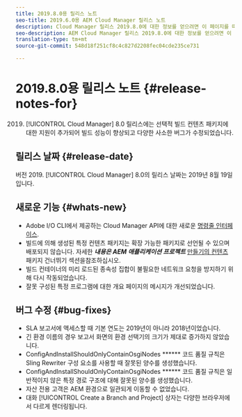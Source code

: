 ```yaml
---
title: 2019.8.0용 릴리스 노트
seo-title: 2019.6.0용 AEM Cloud Manager 릴리스 노트
description: Cloud Manager 릴리스 2019.8.0에 대한 정보를 얻으려면 이 페이지를 따르십시오.
seo-description: AEM Cloud Manager 릴리스 2019.8.0에 대한 정보를 얻으려면 이 페이지를 따르십시오.
translation-type: tm+mt
source-git-commit: 548d18f251cf8c4c827d2208fec04cde235ce731

---
```


# 2019.8.0용 릴리스 노트 {#release-notes-for}

2019. [!UICONTROL Cloud Manager] 8.0 릴리스에는 선택적 빌드 컨텐츠 패키지에 대한 지원이 추가되어 빌드 성능이 향상되고 다양한 사소한 버그가 수정되었습니다.

## 릴리스 날짜 {#release-date}

버전 2019. [!UICONTROL Cloud Manager] 8.0의 릴리스 날짜는 2019년 8월 19일입니다.

## 새로운 기능 {#whats-new}

* Adobe I/O CLI에서 제공하는 Cloud Manager API에 대한 새로운 [명령줄 인터페이스](https://github.com/adobe/aio-cli-plugin-cloudmanager).
* 빌드에 의해 생성된 특정 컨텐츠 패키지는 확장 가능한 패키지로 선언될 수 있으며 배포되지 않습니다. 자세한 ***내용은 AEM 애플리케이션 프로젝트*** [만들기의 컨텐츠](create-an-application-project.md) 패키지 건너뛰기 섹션을참조하십시오.
* 빌드 컨테이너의 미리 로드된 종속성 집합이 불필요한 네트워크 요청을 방지하기 위해 다시 작동되었습니다.
* 잘못 구성된 특정 프로그램에 대한 개요 페이지의 메시지가 개선되었습니다.

## 버그 수정 {#bug-fixes}

* SLA 보고서에 액세스할 때 기본 연도는 2019년이 아니라 2018년이었습니다.
* 긴 환경 이름의 경우 보고서 화면의 환경 선택기의 크기가 제대로 증가하지 않았습니다.
* ConfigAndInstallShouldOnlyContainOsgiNodes ****** 코드 품질 규칙은 Sling Rewriter 구성 요소를 사용할 때 잘못된 양수를 생성했습니다.
* ConfigAndInstallShouldOnlyContainOsgiNodes ****** 코드 품질 규칙은 일반적이지 않은 특정 경로 구조에 대해 잘못된 양수를 생성했습니다.
* 자산 전용 고객은 AEM 환경으로 일관되게 이동할 수 없었습니다.
* 대화 [!UICONTROL Create a Branch and Project] 상자는 다양한 브라우저에서 다르게 렌더링됩니다.
